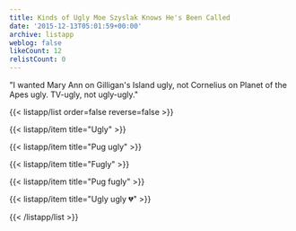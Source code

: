 ```yaml
---
title: Kinds of Ugly Moe Szyslak Knows He's Been Called
date: '2015-12-13T05:01:59+00:00'
archive: listapp
weblog: false
likeCount: 12
relistCount: 0
---
```


"I wanted Mary Ann on Gilligan's Island ugly, not Cornelius on Planet of the Apes ugly. TV-ugly, not ugly-ugly."

<!--more-->

{{< listapp/list order=false reverse=false >}}

   {{< listapp/item title="Ugly" >}}

   {{< listapp/item title="Pug ugly" >}}

   {{< listapp/item title="Fugly" >}}

   {{< listapp/item title="Pug fugly" >}}

   {{< listapp/item title="Ugly ugly 💔" >}}

{{< /listapp/list >}}
